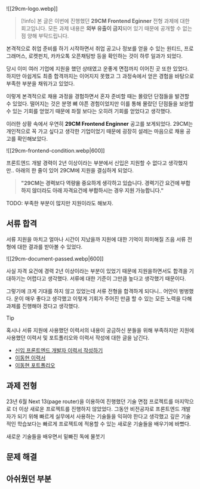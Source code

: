 
![[29cm-logo.webp]]

> [!info]
> 본 글은 이번에 진행했던 **29CM Frontend Eginner** 전형 과제에 대한 회고입니다. 
> 모든 과제 내용은 **외부 유출이 금지**되어 있기 때문에 공개할 수 없는 점 양해 부탁드립니다.

본격적으로 취업 준비를 하기 시작하면서 취업 공고나 정보를 얻을 수 있는 원티드, 프로그래머스, 로켓펀치, 카카오톡 오픈채팅방 등을 확인하는 것이 하루 일과가 되었다.

당시 이미 여러 기업에 지원을 했던 상태였고 운좋게 면접까지 이어진 곳 또한 있었다. 하지만 아쉽게도 최종 합격까지는 이어지지 못했고 그 과정속에서 얻은 경험을 바탕으로 부족한 부분을 채워가고 있었다.

이렇게 본격적으로 채용 과정을 경험하면서 혼자 준비할 때는 몰랐던 단점들을 발견할 수 있었다. 떨어지는 것은 분명 뼈 야픈 경험이었지만 이를 통해 몰랐던 단점들을 보완할 수 있는 기회를 얻었기 때문에 좌절 보다는 오히려 기회를 얻었다고 생각했다.

이러한 상황 속에서 우연히 **29CM Frontend Enginner** 공고를 보게되었다. 29CM는 개인적으로 꼭 가고 싶다고 생각한 기업이었기 때문에 굉장히 설레는 마음으로 채용 공고를 확인해보았다.

![[29cm-frontend-condition.webp|600]]

프론트엔드 개발 경력이 2년 이상이라는 부분에서 신입은 지원할 수 없다고 생각했지만.. 아래의 한 줄이 있어 29CM에 지원을 결심하게 되었다.

> **"29CM는 경력보다 역량을 중요하게 생각하고 있습니다. 경력기간 요건에 부합하지 않더라도 아래 자격요건에 부합하시는 경우 지원 가능합니다."**

TODO: 부족한 부분이 많지만 지원이라도 해보자.

## 서류 합격
서류 지원을 마치고 얼마나 시간이 지났을까 지원에 대한 기억이 희미해질 즈음 서류 전형에 대한 결과를 받아볼 수 있었다.

![[29cm-document-passed.webp|600]]

사실 자격 요건에 경력 2년 이상이라는 부분이 있었기 때문에 지원을하면서도 합격을 기대하기는 어렵다고 생각했다. 서류에 대한 기준이 그만큼 높다고 생각했기 때문이다. 

그렇기에 크게 기대를 하지 않고 있었는데 서류 전형을 합격하게 되다니.. 어안이 벙벙했다. 운이 매우 좋다고 생각했고 이렇게 기회가 주어진 만큼 할 수 있는 모든 노력을 다해 과제를 진행해야 겠다고 생각했다.

> [!tip]
> 혹시나 서류 지원에 사용했던 이력서의 내용이 궁금하신 분들을 위해 부족하지만 지원에 사용했던 이력서 및 포트폴리오와 이력서 작성에 대한 글을 남긴다.
> - [신입 프론트엔드 개발자 이력서 작성하기](https://l2hyunn.github.io/posts/frontend-developer-resume/)
> - [이동현 이력서](https://team-project22.notion.site/Developer-699a7e05c9f3414088517e3ab3220618)
> - [이동현 포트폴리오](https://team-project22.notion.site/7190b4b78ce540ff97fea14e58aaa3c3?v=fd78ab97bc8345f7a001422cf111a9cf)

## 과제 전형

23년 6월 Next 13(page router)을 이용하여 진행했던 기술 면접 프로젝트를 마지막으로 더 이상 새로운 프로젝트를 진행하지 않았었다. 그동안 비전공자로 프론트엔드 개발자가 되기 위해 빠르게 실무에서 사용하는 기술들을 익혀야 한다고 생각했고 깊은 기술적인 학습보다는 빠르게 프로젝트에 적용할 수 있는 새로운 기술들을 배우기에 바빴다.

새로운 기술들을 배우면서 밑빠진 독에 물붓기


## 문제 해결

## 아쉬웠던 부분
